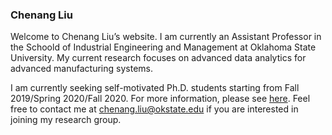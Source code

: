 ### Chenang Liu

Welcome to Chenang Liu’s website. I am currently an Assistant Professor in the Schoold of Industrial Engineering and Management at Oklahoma State University. My current research focuses on advanced data analytics for advanced manufacturing systems.

I am currently seeking self-motivated Ph.D. students starting from Fall 2019/Spring 2020/Fall 2020. For more information, please see [here](https://blogs.lt.vt.edu/cliu/files/2019/02/PhD-Position_Chenang.pdf). Feel free to contact me at chenang.liu@okstate.edu if you are interested in joining my research group.

